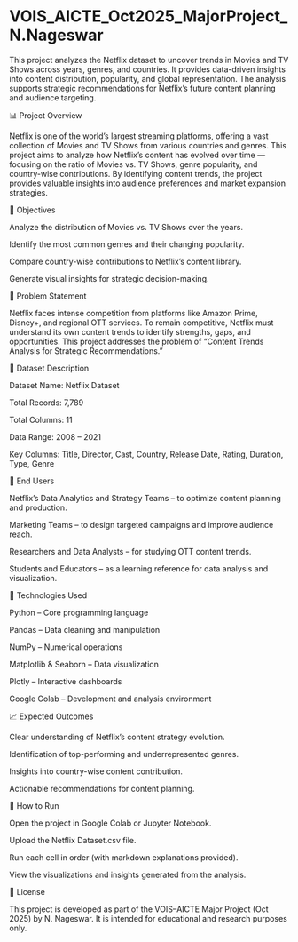 # VOIS_AICTE_Oct2025_MajorProject_N.Nageswar
This project analyzes the Netflix dataset to uncover trends in Movies and TV Shows across years, genres, and countries. It provides data-driven insights into content distribution, popularity, and global representation. The analysis supports strategic recommendations for Netflix’s future content planning and audience targeting.

📊 Project Overview

Netflix is one of the world’s largest streaming platforms, offering a vast collection of Movies and TV Shows from various countries and genres.
This project aims to analyze how Netflix’s content has evolved over time — focusing on the ratio of Movies vs. TV Shows, genre popularity, and country-wise contributions.
By identifying content trends, the project provides valuable insights into audience preferences and market expansion strategies.

🎯 Objectives

Analyze the distribution of Movies vs. TV Shows over the years.

Identify the most common genres and their changing popularity.

Compare country-wise contributions to Netflix’s content library.

Generate visual insights for strategic decision-making.

🧠 Problem Statement

Netflix faces intense competition from platforms like Amazon Prime, Disney+, and regional OTT services.
To remain competitive, Netflix must understand its own content trends to identify strengths, gaps, and opportunities.
This project addresses the problem of “Content Trends Analysis for Strategic Recommendations.”

🧩 Dataset Description

Dataset Name: Netflix Dataset

Total Records: 7,789

Total Columns: 11

Data Range: 2008 – 2021

Key Columns: Title, Director, Cast, Country, Release Date, Rating, Duration, Type, Genre

👥 End Users

Netflix’s Data Analytics and Strategy Teams – to optimize content planning and production.

Marketing Teams – to design targeted campaigns and improve audience reach.

Researchers and Data Analysts – for studying OTT content trends.

Students and Educators – as a learning reference for data analysis and visualization.

🧰 Technologies Used

Python – Core programming language

Pandas – Data cleaning and manipulation

NumPy – Numerical operations

Matplotlib & Seaborn – Data visualization

Plotly – Interactive dashboards

Google Colab – Development and analysis environment

📈 Expected Outcomes

Clear understanding of Netflix’s content strategy evolution.

Identification of top-performing and underrepresented genres.

Insights into country-wise content contribution.

Actionable recommendations for content planning.

🚀 How to Run

Open the project in Google Colab or Jupyter Notebook.

Upload the Netflix Dataset.csv file.

Run each cell in order (with markdown explanations provided).

View the visualizations and insights generated from the analysis.

📜 License

This project is developed as part of the VOIS–AICTE Major Project (Oct 2025) by N. Nageswar.
It is intended for educational and research purposes only.
